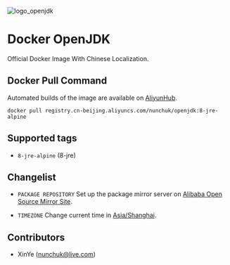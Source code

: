 ![logo_openjdk](https://cloud.githubusercontent.com/assets/16042528/26519435/69d410ce-42f3-11e7-995d-d2b056521a28.png)

# Docker OpenJDK

Official Docker Image With Chinese Localization.

## Docker Pull Command

Automated builds of the image are available on [AliyunHub](https://dev.aliyun.com/search.html).

`docker pull registry.cn-beijing.aliyuncs.com/nunchuk/openjdk:8-jre-alpine`

## Supported tags

* `8-jre-alpine` (8-jre)

## Changelist

* `PACKAGE REPOSITORY`
	Set up the package mirror server on [Alibaba Open Source Mirror Site](https://mirrors.aliyun.com/).

* `TIMEZONE`
	Change current time in [Asia/Shanghai](http://wiki.alpinelinux.org/wiki/Setting_the_timezone).	

Contributors
-------------------
* XinYe (nunchuk@live.com)
